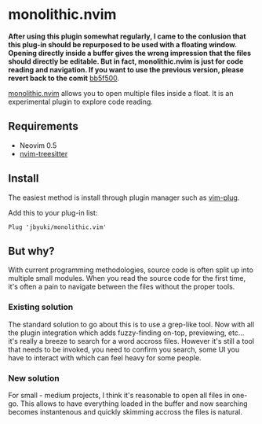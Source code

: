 # monolithic.nvim

**After using this plugin somewhat regularly, I came to the conlusion that this plug-in should be repurposed to be used with a floating window. Opening directly inside a buffer gives the wrong impression that the files should directly be editable. But in fact, monolithic.nvim is just for code reading and navigation. If you want to use the previous version, please revert back to the comit** [bb5f500](https://github.com/jbyuki/monolithic.nvim/commit/bb5f500047383abb4f5025d444ce48cba82b688e).

[monolithic.nvim]() allows you to open multiple files inside a float. It is an experimental plugin to explore code reading.

## Requirements

* Neovim 0.5
* [nvim-treesitter](https://github.com/nvim-treesitter/nvim-treesitter) 

## Install

The easiest method is install through plugin manager such as [vim-plug](https://github.com/junegunn/vim-plug).

Add this to your plug-in list:

```vim
Plug 'jbyuki/monolithic.vim'
```

## But why?

With current programming methodologies, source code is often split up into multiple small modules. When you read the source code for the first time, it's often a pain to navigate between the files without the proper tools.

### Existing solution

The standard solution to go about this is to use a grep-like tool. Now with all the plugin integration which adds fuzzy-finding on-top, previewing, etc... it's really a breeze to search for a word accross files. However it's still a tool that needs to be invoked, you need to confirm you search, some UI you have to interact with which can feel heavy for some people.

### New solution

For small - medium projects, I think it's reasonable to open all files in one-go. This allows to have everything loaded in the buffer and now searching becomes instantenous and quickly skimming accross the files is natural.

